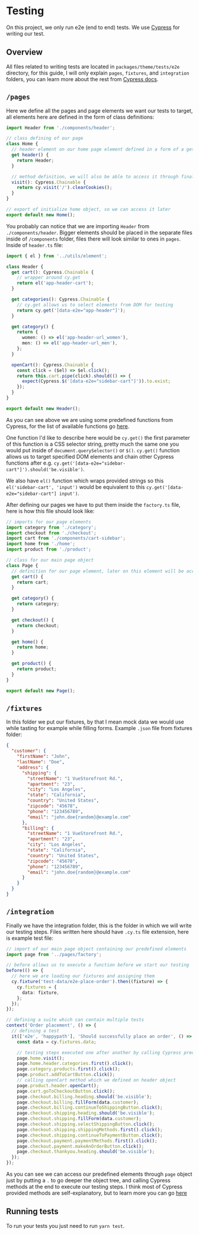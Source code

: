 # Testing

On this project, we only run e2e (end to end) tests. We use [Cypress]('https://www.cypress.io/') for writing our test.

## Overview

All files related to writing tests are located in `packages/theme/tests/e2e` directory, for this guide, I will only explain `pages`, `fixtures`, and `integration` folders, you can learn more about the rest from [Cypress docs]('https://docs.cypress.io/guides/references/configuration').

## `/pages`

Here we define all the pages and page elements we want our tests to target, all elements here are defined in the form of class definitions:

```ts
import Header from './components/header';

// class defining of our page
class Home {
  // header element on our home page element defined in a form of a getter, we will be able to access this element through home object
  get header() {
    return Header;
  }

  // method definition, we will also be able to access it through final home object
  visit(): Cypress.Chainable {
    return cy.visit('/').clearCookies();
  }
}

// export of initialize home object, so we can access it later
export default new Home();
```

You probably can notice that we are importing `Header` from `./components/header`. Bigger elements should be placed in the separate files inside of `/components` folder, files there will look similar to ones in `pages`. Inside of `header.ts` file:

```ts
import { el } from '../utils/element';

class Header {
  get cart(): Cypress.Chainable {
    // wrapper around cy.get
    return el('app-header-cart');
  }

  get categories(): Cypress.Chainable {
    // cy.get allows us to select elements from DOM for testing
    return cy.get('[data-e2e="app-header"]');
  }

  get category() {
    return {
      women: () => el('app-header-url_women'),
      men: () => el('app-header-url_men'),
    };
  }

  openCart(): Cypress.Chainable {
    const click = ($el) => $el.click();
    return this.cart.pipe(click).should(() => {
      expect(Cypress.$('[data-e2e="sidebar-cart"]')).to.exist;
    });
  }
}

export default new Header();
```

As you can see above we are using some predefined functions from Cypress, for the list of available functions go [here]('https://docs.cypress.io/api/table-of-contents').

One function I'd like to describe here would be `cy.get()` the first parameter of this function is a CSS selector string, pretty much the same one you would put inside of `document.querySelector()` or `$()`. `cy.get()` function allows us to target specified DOM elements and chain other Cypress functions after e.g. `cy.get('[data-e2e="sidebar-cart"]').should('be.visible')`.

We also have `el()` function which wraps provided strings so this `el('sidebar-cart', 'input')` would be equivalent to this `cy.get('[data-e2e="sidebar-cart"] input')`.

After defining our pages we have to put them inside the `factory.ts` file, here is how this file should look like:

```ts
// imports for our page elements
import category from './category';
import checkout from './checkout';
import cart from './components/cart-sidebar';
import home from './home';
import product from './product';

// class for our main page object
class Page {
  // definition for our page element, later on this element will be accessible through page object e.g. page.cart
  get cart() {
    return cart;
  }

  get category() {
    return category;
  }

  get checkout() {
    return checkout;
  }

  get home() {
    return home;
  }

  get product() {
    return product;
  }
}

export default new Page();
```

## `/fixtures`

In this folder we put our fixtures, by that I mean mock data we would use while tasting for example while filling forms. Example `.json` file from fixtures folder:

```json
{
  "customer": {
    "firstName": "John",
    "lastName": "Doe",
    "address": {
      "shipping": {
        "streetName": "1 VueStorefront Rd.",
        "apartment": "23",
        "city": "Los Angeles",
        "state": "California",
        "country": "United States",
        "zipcode": "45678",
        "phone": "123456789",
        "email": "john.doe{random}@example.com"
      },
      "billing": {
        "streetName": "1 VueStorefront Rd.",
        "apartment": "23",
        "city": "Los Angeles",
        "state": "California",
        "country": "United States",
        "zipcode": "45678",
        "phone": "123456789",
        "email": "john.doe{random}@example.com"
      }
    }
  }
}
```

## `/integration`

Finally we have the integration folder, this is the folder in which we will write our testing steps. Files written here should have `.cy.ts` file extension, here is example test file:

```ts
// import of our main page object containing our predefined elements
import page from '../pages/factory';

// before allows us to execute a function before we start our testing
before(() => {
  // here we are loading our fixtures and assigning them
  cy.fixture('test-data/e2e-place-order').then((fixture) => {
    cy.fixtures = {
      data: fixture,
    };
  });
});

// defining a suite which can contain multiple tests
context('Order placement', () => {
  // defining a test
  it(['e2e', 'happypath'], 'Should successfully place an order', () => {
    const data = cy.fixtures.data;

    // testing steps executed one after another by calling Cypress predefined methods
    page.home.visit();
    page.home.header.categories.first().click();
    page.category.products.first().click();
    page.product.addToCartButton.click();
    // calling openCart method which we defined on header object
    page.product.header.openCart();
    page.cart.goToCheckoutButton.click();
    page.checkout.billing.heading.should('be.visible');
    page.checkout.billing.fillForm(data.customer);
    page.checkout.billing.continueToShippingButton.click();
    page.checkout.shipping.heading.should('be.visible');
    page.checkout.shipping.fillForm(data.customer);
    page.checkout.shipping.selectShippingButton.click();
    page.checkout.shipping.shippingMethods.first().click();
    page.checkout.shipping.continueToPaymentButton.click();
    page.checkout.payment.paymentMethods.first().click();
    page.checkout.payment.makeAnOrderButton.click();
    page.checkout.thankyou.heading.should('be.visible');
  });
});
```

As you can see we can access our predefined elements through `page` object just by putting a `.` to go deeper the object tree, and calling Cypress methods at the end to execute our testing steps. I think most of Cypress provided methods are self-explanatory, but to learn more you can go [here]('https://docs.cypress.io/guides/core-concepts/interacting-with-elements')

## Running tests

To run your tests you just need to run `yarn test`.
